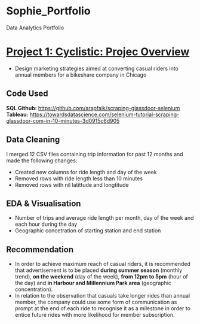 # Sophie_Portfolio
Data Analytics Portfolio

# [Project 1: Cyclistic: Projec Overview](https://github.com/sommyl/Sophie-Portfolio/)
* Design marketing strategies aimed at converting casual riders into annual members for a bikeshare company in Chicago

## Code Used
**SQL Github:** https://github.com/arapfaik/scraping-glassdoor-selenium  
**Tableau:** https://towardsdatascience.com/selenium-tutorial-scraping-glassdoor-com-in-10-minutes-3d0915c6d905  

## Data Cleaning
I merged 12 CSV files containing trip information for past 12 months and made the following changes:

*	Created new columns for ride length and day of the week
*	Removed rows with ride length less than 10 minutes
*	Removed rows with nil latittude and longtitude

## EDA & Visualisation 
* Number of trips and average ride length per month, day of the week and each hour during the day  
* Geographic concetration of starting station and end station

## Recommendation
* In order to achieve maximum reach of casual riders, it is recommended that advertisement is to be placed  **during summer season** (monthly trend), **on the weekend** (day of the week), **from 12pm to 5pm** (hour of the day) and **in Harbour and Millennium Park area** (geographic concentration).
* In relation to the observation that casuals take longer rides than annual member, the company could use some form of communication as prompt at the end of each ride to recognise it as a milestone in order to entice future rides with more likelihood for member subscription.
